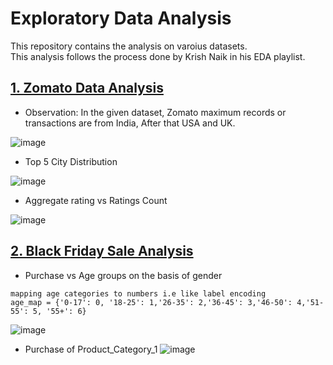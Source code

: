 # Exploratory Data Analysis

This repository contains the analysis on varoius datasets.<br/>
This analysis follows the process done by Krish Naik in his EDA playlist.

## [1. Zomato Data Analysis](https://github.com/bhimrazy/Exploratory-Data-Analysis/blob/main/zomato/zomato_eda.ipynb)
- Observation: In the given dataset, Zomato maximum records or transactions are from India, After that USA and UK.

![image](https://user-images.githubusercontent.com/46085301/164968626-32554a6e-4cbc-4040-aab3-eef615013633.png)

- Top 5 City Distribution

![image](https://user-images.githubusercontent.com/46085301/164968674-68cb7ed3-fd53-4b59-ad70-3e101c7bd14d.png)

- Aggregate rating vs Ratings Count

![image](https://user-images.githubusercontent.com/46085301/164968790-a5031562-c106-4266-beb5-009dc558f6d2.png)

## [2. Black Friday Sale Analysis](https://github.com/bhimrazy/Exploratory-Data-Analysis/blob/main/black_friday/black-friday.ipynb)
- Purchase vs Age groups on the basis of gender
```
mapping age categories to numbers i.e like label encoding
age_map = {'0-17': 0, '18-25': 1,'26-35': 2,'36-45': 3,'46-50': 4,'51-55': 5, '55+': 6}
```
![image](https://user-images.githubusercontent.com/46085301/164968952-71c921c4-0994-4028-bb1e-d5b05291a34f.png)

- Purchase of Product_Category_1
![image](https://user-images.githubusercontent.com/46085301/164969073-9264d079-9a8d-4964-b219-7820bb0c556a.png)
